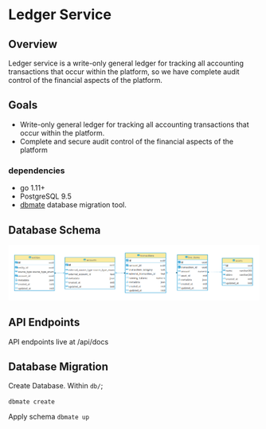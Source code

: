 # Ledger Service

## Overview

Ledger service is a write-only general ledger for tracking all accounting transactions that occur within the platform, so we have complete audit control of the financial aspects of the platform.

## Goals

- Write-only general ledger for tracking all accounting transactions that occur within the platform.
- Complete and secure audit control of the financial aspects of the platform

### dependencies
- go 1.11+
- PostgreSQL 9.5
- [dbmate](https://github.com/amacneil/dbmate)
database migration tool. 

## Database Schema

![Schema Diagram](assets/images/schema.png)

## API Endpoints

API endpoints live at /api/docs 

## Database Migration
Create Database. Within `db/`;

`dbmate create`

Apply schema
`dbmate up`